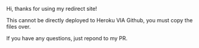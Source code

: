 Hi, thanks for using my redirect site!

This cannot be directly deployed to Heroku VIA Github, you must copy the files over.

If you have any questions, just repond to my PR.
